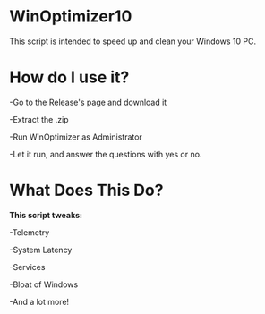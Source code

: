 # WinOptimizer10
This script is intended to speed up and clean your Windows 10 PC.
# How do I use it?
-Go to the Release's page and download it

-Extract the .zip

-Run WinOptimizer as Administrator

-Let it run, and answer the questions with yes or no.

# What Does This Do?
**This script tweaks:**


-Telemetry

-System Latency

-Services

-Bloat of Windows

-And a lot more!

